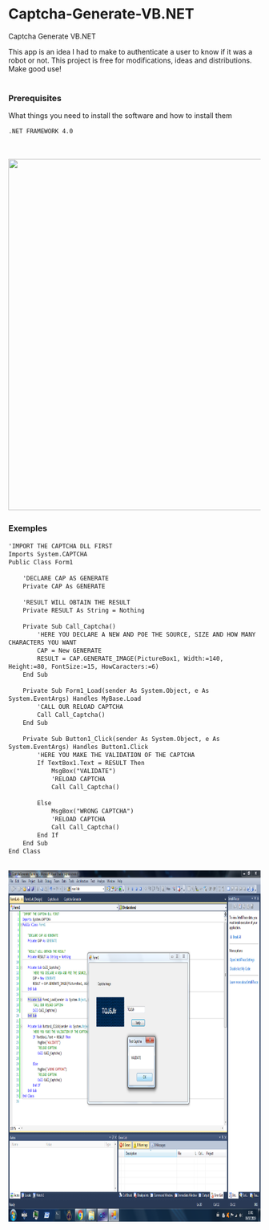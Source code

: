 # Captcha-Generate-VB.NET
Captcha Generate VB.NET

This app is an idea I had to make to authenticate a user to know if it was a robot or not. This project is free for modifications, ideas and distributions. Make good use!
<br><br>

### Prerequisites
What things you need to install the software and how to install them
```
.NET FRAMEWORK 4.0
```
<br><br>
<img src="/Images/Captcha.gif" Width="900" Height="700">
<br>
### Exemples
```
'IMPORT THE CAPTCHA DLL FIRST
Imports System.CAPTCHA
Public Class Form1

    'DECLARE CAP AS GENERATE
    Private CAP As GENERATE

    'RESULT WILL OBTAIN THE RESULT
    Private RESULT As String = Nothing

    Private Sub Call_Captcha()
        'HERE YOU DECLARE A NEW AND POE THE SOURCE, SIZE AND HOW MANY CHARACTERS YOU WANT
        CAP = New GENERATE
        RESULT = CAP.GENERATE_IMAGE(PictureBox1, Width:=140, Height:=80, FontSize:=15, HowCaracters:=6)
    End Sub

    Private Sub Form1_Load(sender As System.Object, e As System.EventArgs) Handles MyBase.Load
        'CALL OUR RELOAD CAPTCHA
        Call Call_Captcha()
    End Sub

    Private Sub Button1_Click(sender As System.Object, e As System.EventArgs) Handles Button1.Click
        'HERE YOU MAKE THE VALIDATION OF THE CAPTCHA
        If TextBox1.Text = RESULT Then
            MsgBox("VALIDATE")
            'RELOAD CAPTCHA
            Call Call_Captcha()

        Else
            MsgBox("WRONG CAPTCHA")
            'RELOAD CAPTCHA
            Call Call_Captcha()
        End If
    End Sub
End Class
```
<br>
<img src="/Images/Captcha_01.png" Width="900" Height="700">
